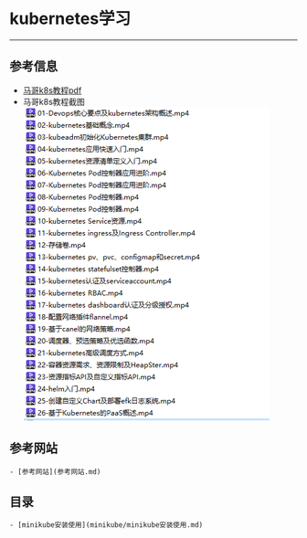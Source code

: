 # kubernetes学习

---

## 参考信息
  - [马哥k8s教程pdf](images/马哥-kubernetes.txt.pdf)
  - 马哥k8s教程截图  
    ![马哥k8s教程截图](images/k8s教程截图.png)
## 参考网站
	- [参考网站](参考网站.md)
## 目录
	- [minikube安装使用](minikube/minikube安装使用.md)
